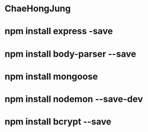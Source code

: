 # ChaeHongJung


# npm install express -save
# npm install body-parser --save
# npm install mongoose
# npm install nodemon --save-dev
# npm install bcrypt --save